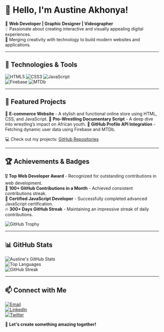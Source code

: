 
# 👋 Hello, I'm Austine Akhonya!

🚀 **Web Developer | Graphic Designer | Videographer**  
💡 Passionate about creating interactive and visually appealing digital experiences.  
🎨 Merging creativity with technology to build modern websites and applications.

---

## 🔧 Technologies & Tools

![HTML5](https://img.shields.io/badge/-HTML5-E34F26?style=flat-square&logo=html5&logoColor=white) 
![CSS3](https://img.shields.io/badge/-CSS3-1572B6?style=flat-square&logo=css3) 
![JavaScript](https://img.shields.io/badge/-JavaScript-F7DF1E?style=flat-square&logo=javascript&logoColor=black)  
![Firebase](https://img.shields.io/badge/-Firebase-FFCA28?style=flat-square&logo=firebase&logoColor=black) 
![MTDb](https://img.shields.io/badge/-MTDb-ff4500?style=flat-square&logo=data:image/png;base64,..)  

---

## 🌟 Featured Projects

🔹 **E-commerce Website** - A stylish and functional online store using HTML, CSS, and JavaScript. 
🔹 **Pro-Wrestling Documentary Script** - A deep dive into wrestling’s impact on African youth. 
🔹 **GitHub Profile API Integration** - Fetching dynamic user data using Firebase and MTDb.

💻 Check out my projects: [GitHub Repositories](https://github.com/AustineAkhonya?tab=repositories)

---

## 🏆 Achievements & Badges

🎖 **Top Web Developer Award** - Recognized for outstanding contributions in web development.  
🏅 **100+ GitHub Contributions in a Month** - Achieved consistent contributions streak.  
📜 **Certified JavaScript Developer** - Successfully completed advanced JavaScript certification.  
🔥 **300+ Days GitHub Streak** - Maintaining an impressive streak of daily contributions.  

![GitHub Trophy](https://github-profile-trophy.vercel.app/?username=AustineAkhonya&theme=darkhub&margin-w=15)  

---

## 📊 GitHub Stats

![Austine's GitHub Stats](https://github-readme-stats.vercel.app/api?username=AustineAkhonya&show_icons=true&theme=dark&count_private=true&rank_icon=github)  
![Top Languages](https://github-readme-stats.vercel.app/api/top-langs/?username=AustineAkhonya&layout=compact&theme=dark&count_private=true)  
![GitHub Streak](https://streak-stats.demolab.com/?user=AustineAkhonya&theme=dark&fire=DD2727&currStreakNum=F6C324&border=DD2727&stroke=F6C324)

---

## 📫 Connect with Me

[![Email](https://img.shields.io/badge/-Email-D14836?style=flat-square&logo=gmail&logoColor=white)](mailto:austineakhonya624@gmail.com)  
[![LinkedIn](https://img.shields.io/badge/-LinkedIn-0077B5?style=flat-square&logo=linkedin&logoColor=white)](https://www.linkedin.com/in/austineakhonya/)  
[![Twitter](https://img.shields.io/badge/-Twitter-1DA1F2?style=flat-square&logo=twitter&logoColor=white)](https://twitter.com/yourprofile)  

🚀 **Let's create something amazing together!**
